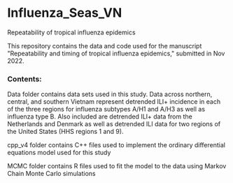 # Influenza_Seas_VN
Repeatability of tropical influenza epidemics

This repository contains the data and code used for the manuscript "Repeatability and timing of tropical influenza epidemics," submitted in Nov 2022. 

### Contents:

Data folder contains data sets used in this study. Data across northern, central, and southern Vietnam represent detrended ILI+ incidence in each of the three regions for influenza subtypes A/H1 and A/H3 as well as influenza type B. Also included are detrended ILI+ data from the Netherlands and Denmark as well as detrended ILI data for two regions of the United States (HHS regions 1 and 9). 

cpp_v4 folder contains C++ files used to implement the ordinary differential equations model used for this study

MCMC folder contains R files used to fit the model to the data using Markov Chain Monte Carlo simulations
